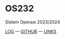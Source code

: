 # OS232

Sistem Operasi 2023/2024

[LOG](TXT/mylog.txt) — [GITHUB](https://github.com/KenishaJazlyn/os232) — [LINKS](LINKS/)
